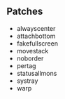 Patches
-------

* alwayscenter
* attachbottom
* fakefullscreen
* movestack
* noborder
* pertag
* statusallmons
* systray
* warp
